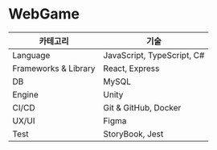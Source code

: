 # WebGame

| 카테고리 | 기술 |
|---|---|
| Language | JavaScript, TypeScript, C# |
| Frameworks & Library | React, Express |
| DB | MySQL |
| Engine | Unity |
| CI/CD | Git & GitHub, Docker |
| UX/UI | Figma |
| Test | StoryBook, Jest |
